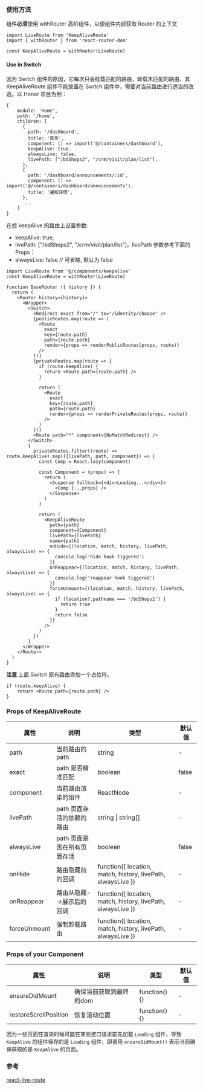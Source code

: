 ### 使用方法

组件**必须**使用 withRouter 高阶组件，以便组件内部获取 Router 的上下文

```
import LiveRoute from 'KeepAliveRoute'
import { withRouter } from 'react-router-dom'

const KeepAliveRoute = withRouter(LiveRoute)
```

#### Use in Switch

因为 Switch 组件的原因，它每次只会挂载匹配的路由，卸载未匹配的路由，其 KeepAliveRoute 组件不能放置在 Switch 组件中，需要对当前路由进行适当的改造。以 Honor 项目为例：

```
{
    module: 'Home',
    path: '/home',
    children: [
      {
        path: '/dashboard',
        title: '首页',
        component: () => import('@/containers/dashboard'),
        keepAlive: true,
        alwaysLive: false,
        livePath: ["/bdShops2", "/crm/visit/plan/list"],
      },
      {
        path: '/dashboard/announcements/:id',
        component: () => import('@/containers/dashboard/announcements'),
        title: '通知详情',
      },
      ...
    ]
}
```
在想 keepAlive 的路由上设置参数:
* keepAlive: true,
* livePath: ["/bdShops2", "/crm/visit/plan/list"]，livePath 参数参考下面的Props：
* alwaysLive: false // 可省略, 默认为 false

```
import LiveRoute from '@/components/keepalive'
const KeepAliveRoute = withRouter(LiveRoute)

function BaseRouter ({ history }) {
  return (
    <Router history={history}>
      <Wrapper>
        <Switch>
          <Redirect exact from="/" to="/identity/choose" />
          {publicRoutes.map(route => (
            <Route
              exact
              key={route.path}
              path={route.path}
              render={props => renderPublicRoutes(props, route)}
            />
          ))}
          {privateRoutes.map(route => {
            if (route.keepAlive) {
              return <Route path={route.path} />
            }

            return (
              <Route
                exact
                key={route.path}
                path={route.path}
                render={props => renderPrivateRoutes(props, route)}
              />
            )
          })}
          <Route path="*" component={NoMatchRedirect} />
        </Switch>
        {
          privateRoutes.filter((route) => route.keepAlive).map(({livePath, path, component}) => {
            const Comp = React.lazy(component)

            const Component = (props) => {
              return (
                <Suspense fallback={<div>Loading...</div>}>
                  <Comp {...props} />
                </Suspense>
              )
            }

            return (
              <KeepAliveRoute
                path={path}
                component={Component}
                livePath={livePath}
                name={path}
                onHide={(location, match, history, livePath, alwaysLive) => {
                  console.log('hide hook tiggered')
                }}
                onReappear={(location, match, history, livePath, alwaysLive) => {
                  console.log('reappear hook tiggered')
                }}
                forceUnmount={(location, match, history, livePath, alwaysLive) => {
                  if (location?.pathname === '/bdShops2') {
                    return true
                  }
                  return false
                }}
              />
            )
          })
        }
      </Wrapper>
    </Router>
  )
}
```

**注意** 上面 Switch 原有路由添加一个占位符。

```
if (route.keepAlive) {
    return <Route path={route.path} />
}
```

### Props of KeepAliveRoute


| 属性         | 说明                        | 类型                                                         | 默认值 |
| ------------ | --------------------------- | ------------------------------------------------------------ | ------ |
| path         | 当前路由的 path             | string                                                       | -      |
| exact        | path 是否精准匹配           | boolean                                                      | false  |
| component    | 当前路由渲染的组件          | ReactNode                                                    | -      |
| livePath     | path 页面存活的依赖的路由   | string \| string[]                                           | -      |
| alwaysLive   | path 页面是否在所有页面存活 | boolean                                                      | false  |
| onHide       | 路由隐藏前的回调            | function({ location, match, history, livePath, alwaysLive }) | -      |
| onReappear   | 路由从隐藏-->展示后的回调   | function({ location, match, history, livePath, alwaysLive }) | -      |
| forceUnmount | 强制卸载路由                | function({ location, match, history, livePath, alwaysLive }) | -      |

### Props of your Component

| 属性                  | 说明                    | 类型          | 默认值 |
| --------------------- | ----------------------- | ------------- | ------ |
| ensureDidMount        | 确保当前获取到最终的dom | function() {} | -      |
| restoreScrollPosition | 恢复滚动位置            | function() {} | -      |

因为一些页面在渲染时候可能在某些接口请求前先加载 `Loading`  组件，导致 `KeepAlive` 的组件保存的是 `Loading` 组件，即调用 `ensureDidMount()` 表示当前确保获取的是 `KeepAlive` 的页面。


### 参考

[react-live-route](https://github.com/fi3ework/react-live-route)
